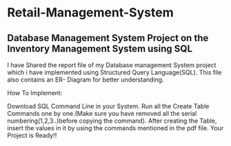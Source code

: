 # Retail-Management-System
## Database Management System Project on the Inventory Management System using SQL

I have Shared the report file of my Database management System project which i have implemented using Structured Query Language(SQL). This file also contains an ER- Diagram for better understanding.

How To Implement:

Download SQL Command Line in your System. Run all the Create Table Commands one by one.(Make sure you have removed all the serial numbering(1,2,3..)before copying the command). After creating the Table, insert the values in it by using the commands mentioned in the pdf file.
Your Project is Ready!!
